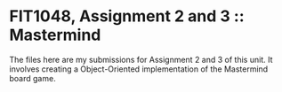 # FIT1048, Assignment 2 and 3 :: Mastermind
The files here are my submissions for Assignment 2 and 3 of this unit. It involves creating a Object-Oriented implementation of the Mastermind board game.